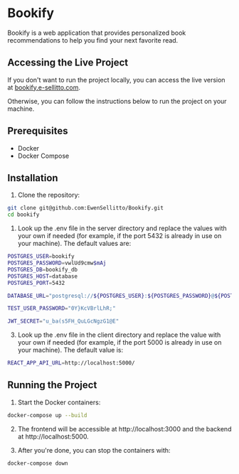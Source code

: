 # Bookify

Bookify is a web application that provides personalized book recommendations to help you find your next favorite read.

## Accessing the Live Project

If you don't want to run the project locally, you can access the live version at [bookify.e-sellitto.com](http://85.215.172.159/#/).

Otherwise, you can follow the instructions below to run the project on your machine.

## Prerequisites

- Docker
- Docker Compose

## Installation

1. Clone the repository:

```sh
git clone git@github.com:EwenSellitto/Bookify.git
cd bookify
```

1. Look up the .env file in the server directory and replace the values with your own if needed (for example, if the port 5432 is already in use on your machine). The default values are:

```sh
POSTGRES_USER=bookify
POSTGRES_PASSWORD=vwlUd9cmw$mAj
POSTGRES_DB=bookify_db
POSTGRES_HOST=database
POSTGRES_PORT=5432

DATABASE_URL="postgresql://${POSTGRES_USER}:${POSTGRES_PASSWORD}@${POSTGRES_HOST}:${POSTGRES_PORT}/${POSTGRES_DB}?schema=public"

TEST_USER_PASSWORD="0Y}KcVBrlLhR;"

JWT_SECRET="u_ba(s5FH_QuLGcNgzG1@E"
```

3. Look up the .env file in the client directory and replace the value with your own if needed (for example, if the port 5000 is already in use on your machine). The default value is:

```sh
REACT_APP_API_URL=http://localhost:5000/
```

## Running the Project

1. Start the Docker containers:

```sh
docker-compose up --build
```

2. The frontend will be accessible at http://localhost:3000 and the backend at http://localhost:5000.

3. After you're done, you can stop the containers with:

```sh
docker-compose down
```
